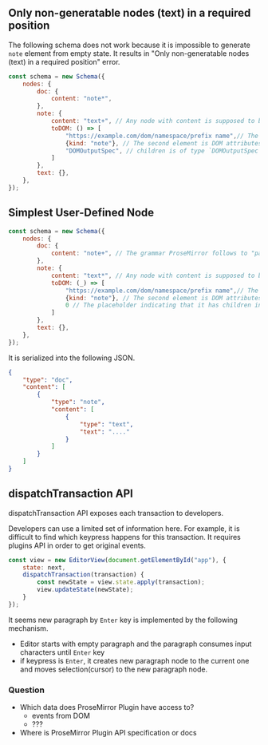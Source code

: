 ## Only non-generatable nodes (text) in a required position
The following schema does not work because it is impossible to generate
`note` element from empty state. It results in "Only non-generatable nodes (text) in a required position" error.


```js
const schema = new Schema({
	nodes: {
		doc: {
			content: "note*",
		},
		note: {
			content: "text+", // Any node with content is supposed to be Block(?)
			toDOM: () => [
				"https://example.com/dom/namespace/prefix name",// The tag name of element
				{kind: "note"}, // The second element is DOM attributes if it is JS object
				"DOMOutputSpec", // children is of type `DOMOutputSpec`
			]
		},
		text: {},
	},
});
```

## Simplest User-Defined Node

```js
const schema = new Schema({
	nodes: {
		doc: {
			content: "note+", // The grammar ProseMirror follows to "parse"s inputs
		},
		note: {
			content: "text*", // Any node with content is supposed to be Block(?)
			toDOM: (_) => [
				"https://example.com/dom/namespace/prefix name",// The tag name of element
				{kind: "note"}, // The second element is DOM attributes if it is JS object
				0 // The placeholder indicating that it has children inside this node
			]
		},
		text: {},
	},
});
```


It is serialized into the following JSON.

```json
{
    "type": "doc",
    "content": [
        {
            "type": "note",
            "content": [
                {
                    "type": "text",
                    "text": "...."
                }
            ]
        }
    ]
}
```

## dispatchTransaction API

dispatchTransaction API exposes each transaction to developers.

Developers can use a limited set of information here.
For example, it is difficult to find which keypress happens
for this transaction. It requires plugins API in order to get
original events.

```js
const view = new EditorView(document.getElementById("app"), {
	state: next,
	dispatchTransaction(transaction) {
		const newState = view.state.apply(transaction);
		view.updateState(newState);
	}
});
```

It seems new paragraph by `Enter` key is implemented by the following mechanism.

- Editor starts with empty paragraph and the paragraph consumes input characters until `Enter` key
- if keypress is `Enter`, it creates new paragraph node to the current one and moves selection(cursor) to the new paragraph node.


### Question

- Which data does ProseMirror Plugin have access to?
  - events from DOM
  - ???
- Where is ProseMirror Plugin API specification or docs
